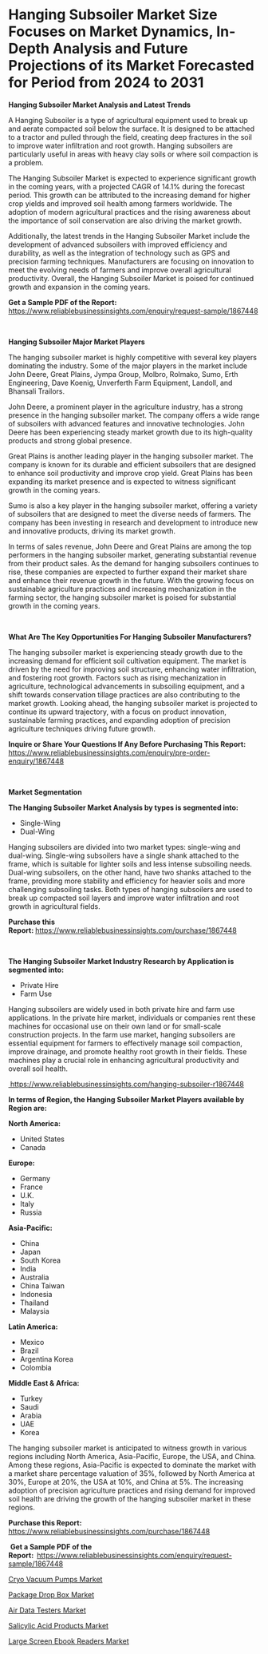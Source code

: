 <p><h1>Hanging Subsoiler Market Size Focuses on Market Dynamics, In-Depth Analysis and Future Projections of its Market Forecasted for Period from 2024 to 2031</h1></p><p><strong>Hanging Subsoiler Market Analysis and Latest Trends</strong></p>
<p><p>A Hanging Subsoiler is a type of agricultural equipment used to break up and aerate compacted soil below the surface. It is designed to be attached to a tractor and pulled through the field, creating deep fractures in the soil to improve water infiltration and root growth. Hanging subsoilers are particularly useful in areas with heavy clay soils or where soil compaction is a problem.</p><p>The Hanging Subsoiler Market is expected to experience significant growth in the coming years, with a projected CAGR of 14.1% during the forecast period. This growth can be attributed to the increasing demand for higher crop yields and improved soil health among farmers worldwide. The adoption of modern agricultural practices and the rising awareness about the importance of soil conservation are also driving the market growth.</p><p>Additionally, the latest trends in the Hanging Subsoiler Market include the development of advanced subsoilers with improved efficiency and durability, as well as the integration of technology such as GPS and precision farming techniques. Manufacturers are focusing on innovation to meet the evolving needs of farmers and improve overall agricultural productivity. Overall, the Hanging Subsoiler Market is poised for continued growth and expansion in the coming years.</p></p>
<p><strong>Get a Sample PDF of the Report:&nbsp;</strong> <a href="https://www.reliablebusinessinsights.com/enquiry/request-sample/1867448">https://www.reliablebusinessinsights.com/enquiry/request-sample/1867448</a></p>
<p>&nbsp;</p>
<p><strong>Hanging Subsoiler Major Market Players</strong></p>
<p><p>The hanging subsoiler market is highly competitive with several key players dominating the industry. Some of the major players in the market include John Deere, Great Plains, Jympa Group, Molbro, Rolmako, Sumo, Erth Engineering, Dave Koenig, Unverferth Farm Equipment, Landoll, and Bhansali Trailors.</p><p>John Deere, a prominent player in the agriculture industry, has a strong presence in the hanging subsoiler market. The company offers a wide range of subsoilers with advanced features and innovative technologies. John Deere has been experiencing steady market growth due to its high-quality products and strong global presence.</p><p>Great Plains is another leading player in the hanging subsoiler market. The company is known for its durable and efficient subsoilers that are designed to enhance soil productivity and improve crop yield. Great Plains has been expanding its market presence and is expected to witness significant growth in the coming years.</p><p>Sumo is also a key player in the hanging subsoiler market, offering a variety of subsoilers that are designed to meet the diverse needs of farmers. The company has been investing in research and development to introduce new and innovative products, driving its market growth.</p><p>In terms of sales revenue, John Deere and Great Plains are among the top performers in the hanging subsoiler market, generating substantial revenue from their product sales. As the demand for hanging subsoilers continues to rise, these companies are expected to further expand their market share and enhance their revenue growth in the future. With the growing focus on sustainable agriculture practices and increasing mechanization in the farming sector, the hanging subsoiler market is poised for substantial growth in the coming years.</p></p>
<p>&nbsp;</p>
<p><strong>What Are The Key Opportunities For Hanging Subsoiler Manufacturers?</strong></p>
<p><p>The hanging subsoiler market is experiencing steady growth due to the increasing demand for efficient soil cultivation equipment. The market is driven by the need for improving soil structure, enhancing water infiltration, and fostering root growth. Factors such as rising mechanization in agriculture, technological advancements in subsoiling equipment, and a shift towards conservation tillage practices are also contributing to the market growth. Looking ahead, the hanging subsoiler market is projected to continue its upward trajectory, with a focus on product innovation, sustainable farming practices, and expanding adoption of precision agriculture techniques driving future growth.</p></p>
<p><strong>Inquire or Share Your Questions If Any Before Purchasing This Report:</strong> <a href="https://www.reliablebusinessinsights.com/enquiry/pre-order-enquiry/1867448">https://www.reliablebusinessinsights.com/enquiry/pre-order-enquiry/1867448</a></p>
<p>&nbsp;</p>
<p><strong>Market Segmentation</strong></p>
<p><strong>The Hanging Subsoiler Market Analysis by types is segmented into:</strong></p>
<p><ul><li>Single-Wing</li><li>Dual-Wing</li></ul></p>
<p><p>Hanging subsoilers are divided into two market types: single-wing and dual-wing. Single-wing subsoilers have a single shank attached to the frame, which is suitable for lighter soils and less intense subsoiling needs. Dual-wing subsoilers, on the other hand, have two shanks attached to the frame, providing more stability and efficiency for heavier soils and more challenging subsoiling tasks. Both types of hanging subsoilers are used to break up compacted soil layers and improve water infiltration and root growth in agricultural fields.</p></p>
<p><strong>Purchase this Report:&nbsp;</strong><a href="https://www.reliablebusinessinsights.com/purchase/1867448">https://www.reliablebusinessinsights.com/purchase/1867448</a></p>
<p>&nbsp;</p>
<p><strong>The Hanging Subsoiler Market Industry Research by Application is segmented into:</strong></p>
<p><ul><li>Private Hire</li><li>Farm Use</li></ul></p>
<p><p>Hanging subsoilers are widely used in both private hire and farm use applications. In the private hire market, individuals or companies rent these machines for occasional use on their own land or for small-scale construction projects. In the farm use market, hanging subsoilers are essential equipment for farmers to effectively manage soil compaction, improve drainage, and promote healthy root growth in their fields. These machines play a crucial role in enhancing agricultural productivity and overall soil health.</p></p>
<p><a href="https://www.reliablebusinessinsights.com/hanging-subsoiler-r1867448">&nbsp;https://www.reliablebusinessinsights.com/hanging-subsoiler-r1867448</a></p>
<p><strong>In terms of Region, the Hanging Subsoiler Market Players available by Region are:</strong></p>
<p>
    <p> <strong> North America: </strong>
        <ul>
            <li>United States</li>
            <li>Canada</li>
        </ul>
        </p> 
    <p> <strong> Europe: </strong>
        <ul>
            <li>Germany</li>
            <li>France</li>
            <li>U.K.</li>
            <li>Italy</li>
            <li>Russia</li>
        </ul>
        </p> 
    <p> <strong> Asia-Pacific: </strong>
        <ul>
            <li>China</li>
            <li>Japan</li>
            <li>South Korea</li>
            <li>India</li>
            <li>Australia</li>
            <li>China Taiwan</li>
            <li>Indonesia</li>
            <li>Thailand</li>
            <li>Malaysia</li>
        </ul>
        </p> 
    <p> <strong> Latin America: </strong>
        <ul>
            <li>Mexico</li>
            <li>Brazil</li>
            <li>Argentina Korea</li>
            <li>Colombia</li>
        </ul>
        </p> 
    <p> <strong> Middle East & Africa: </strong>
        <ul>
            <li>Turkey</li>
            <li>Saudi</li>
            <li>Arabia</li>
            <li>UAE</li>
            <li>Korea</li>
        </ul>
    </p>
    </p>
<p><p>The hanging subsoiler market is anticipated to witness growth in various regions including North America, Asia-Pacific, Europe, the USA, and China. Among these regions, Asia-Pacific is expected to dominate the market with a market share percentage valuation of 35%, followed by North America at 30%, Europe at 20%, the USA at 10%, and China at 5%. The increasing adoption of precision agriculture practices and rising demand for improved soil health are driving the growth of the hanging subsoiler market in these regions.</p></p>
<p><strong>Purchase this Report: </strong><a href="https://www.reliablebusinessinsights.com/purchase/1867448">https://www.reliablebusinessinsights.com/purchase/1867448</a></p>
<p>&nbsp;<strong>Get a Sample PDF of the Report:&nbsp;&nbsp;</strong><a href="https://www.reliablebusinessinsights.com/enquiry/request-sample/1867448">https://www.reliablebusinessinsights.com/enquiry/request-sample/1867448</a></p>
<p><strong></strong></p>
<p><p><a href="https://github.com/qndifksd5/Market-Research-Report-List-1/blob/main/cryo-vacuum-pumps-market.md">Cryo Vacuum Pumps Market</a></p><p><a href="https://medium.com/@presleybode/future-trends-in-global-package-drop-box-market-market-insights-and-analysis-from-2024-to-2031-in-5c4b233bcf4e">Package Drop Box Market</a></p><p><a href="https://github.com/dylanObrien626/Market-Research-Report-List-1/blob/main/air-data-testers-market.md">Air Data Testers Market</a></p><p><a href="https://medium.com/@codystark63/global-salicylic-acid-products-market-size-is-expected-to-reach-at-a-cagr-of-10-2-4bd6aff67e7c">Salicylic Acid Products Market</a></p><p><a href="https://medium.com/@charles.fisher4346/insights-into-large-screen-ebook-readers-market-share-and-competitive-landscape-for-period-from-3ddb4a9ae1a6">Large Screen Ebook Readers Market</a></p></p>